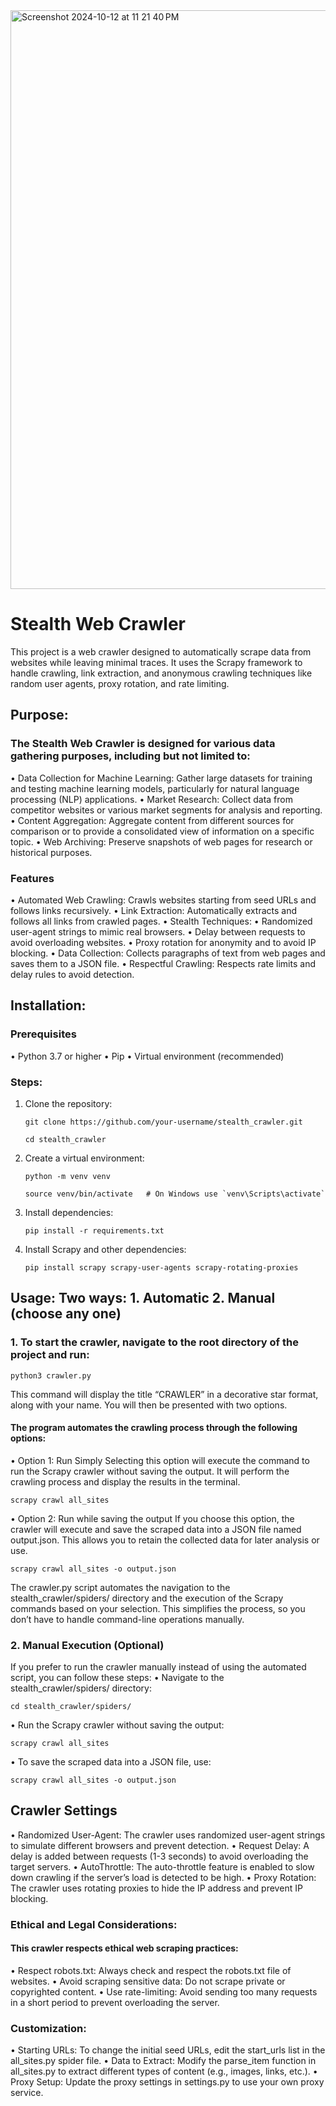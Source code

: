 
<img width="926" alt="Screenshot 2024-10-12 at 11 21 40 PM" src="https://github.com/user-attachments/assets/e14cf35d-e527-425e-becd-9c6695215f41">

# Stealth Web Crawler

This project is a web crawler designed to automatically scrape data from websites while leaving minimal traces. It uses the Scrapy framework to handle crawling, link extraction, and anonymous crawling techniques like random user agents, proxy rotation, and rate limiting.

## Purpose:

### The Stealth Web Crawler is designed for various data gathering purposes, including but not limited to:

•	Data Collection for Machine Learning: Gather large datasets for training and testing machine learning models, particularly for natural language processing (NLP) applications.
•	Market Research: Collect data from competitor websites or various market segments for analysis and reporting.
•	Content Aggregation: Aggregate content from different sources for comparison or to provide a consolidated view of information on a   specific topic.
•	Web Archiving: Preserve snapshots of web pages for research or historical purposes.

### Features

•	Automated Web Crawling: Crawls websites starting from seed URLs and follows links recursively.
•	Link Extraction: Automatically extracts and follows all links from crawled pages.
•	Stealth Techniques:
•	Randomized user-agent strings to mimic real browsers.
•	Delay between requests to avoid overloading websites.
•	Proxy rotation for anonymity and to avoid IP blocking.
•	Data Collection: Collects paragraphs of text from web pages and saves them to a JSON file.
•	Respectful Crawling: Respects rate limits and delay rules to avoid detection.

## Installation:

### Prerequisites

•	Python 3.7 or higher
•	Pip
•	Virtual environment (recommended)

### Steps:

1.	Clone the repository:

        git clone https://github.com/your-username/stealth_crawler.git

        cd stealth_crawler


2. Create a virtual environment:

       python -m venv venv

       source venv/bin/activate   # On Windows use `venv\Scripts\activate`

3. Install dependencies:

       pip install -r requirements.txt

4. Install Scrapy and other dependencies:

       pip install scrapy scrapy-user-agents scrapy-rotating-proxies


## Usage: Two ways: 1. Automatic 2. Manual (choose any one)

### 1.	To start the crawler, navigate to the root directory of the project and run:

    python3 crawler.py
    
This command will display the title “CRAWLER” in a decorative star format, along with your name. You will then be presented with two options.

#### The program automates the crawling process through the following options:
	
 •	Option 1: Run Simply
Selecting this option will execute the command to run the Scrapy crawler without saving the output. It will perform the crawling process and display the results in the terminal.

    scrapy crawl all_sites

•	Option 2: Run while saving the output
If you choose this option, the crawler will execute and save the scraped data into a JSON file named output.json. This allows you to retain the collected data for later analysis or use.

    scrapy crawl all_sites -o output.json

The crawler.py script automates the navigation to the stealth_crawler/spiders/ directory and the execution of the Scrapy commands based on your selection. This simplifies the process, so you don’t have to handle command-line operations manually.


### 2.	Manual Execution (Optional)
If you prefer to run the crawler manually instead of using the automated script, you can follow these steps:
• Navigate to the stealth_crawler/spiders/ directory:
              
    cd stealth_crawler/spiders/

• Run the Scrapy crawler without saving the output:
   
    scrapy crawl all_sites

• To save the scraped data into a JSON file, use:

    scrapy crawl all_sites -o output.json




## Crawler Settings

•	Randomized User-Agent: The crawler uses randomized user-agent strings to simulate different browsers and prevent detection.
•	Request Delay: A delay is added between requests (1-3 seconds) to avoid overloading the target servers.
•	AutoThrottle: The auto-throttle feature is enabled to slow down crawling if the server’s load is detected to be high.
•	Proxy Rotation: The crawler uses rotating proxies to hide the IP address and prevent IP blocking.

### Ethical and Legal Considerations: 

#### This crawler respects ethical web scraping practices:

•	Respect robots.txt: Always check and respect the robots.txt file of websites.
•	Avoid scraping sensitive data: Do not scrape private or copyrighted content.
•	Use rate-limiting: Avoid sending too many requests in a short period to prevent overloading the server.

### Customization:

•	Starting URLs: To change the initial seed URLs, edit the start_urls list in the all_sites.py spider file.
•	Data to Extract: Modify the parse_item function in all_sites.py to extract different types of content (e.g., images, links, etc.).
•	Proxy Setup: Update the proxy settings in settings.py to use your own proxy service.


    
